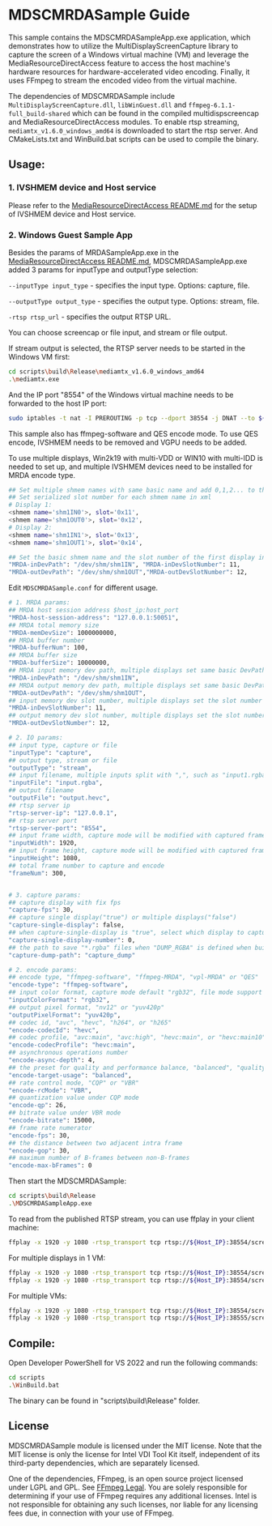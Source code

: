 # MDSCMRDASample Guide
This sample contains the MDSCMRDASampleApp.exe application, which demonstrates how to utilize the MultiDisplayScreenCapture library to capture the screen of a Windows virtual machine (VM) and leverage the MediaResourceDirectAccess feature to access the host machine's hardware resources for hardware-accelerated video encoding. Finally, it uses FFmpeg to stream the encoded video from the virtual machine.

The dependencies of MDSCMRDASample include ``MultiDisplayScreenCapture.dll``, ``libWinGuest.dll`` and ``ffmpeg-6.1.1-full_build-shared`` which can be found in the compiled multidispscreencap and MediaResourceDirectAccess modules.
To enable rtsp streaming, ``mediamtx_v1.6.0_windows_amd64`` is downloaded to start the rtsp server. And CMakeLists.txt and WinBuild.bat scripts can be used to compile the binary.

## Usage:
### 1. IVSHMEM device and Host service
Please refer to the [MediaResourceDirectAccess README.md](..\..\MediaResourceDirectAccess\README.md) for the setup of IVSHMEM device and Host service.

### 2. Windows Guest Sample App
Besides the params of MRDASampleApp.exe in the [MediaResourceDirectAccess README.md](..\..\MediaResourceDirectAccess\README.md),
MDSCMRDASampleApp.exe added 3 params for inputType and outputType selection:

`--inputType input_type` - specifies the input type. Options: capture, file.

`--outputType output_type` - specifies the output type. Options: stream, file.

`-rtsp rtsp_url` - specifies the output RTSP URL.

You can choose screencap or file input, and stream or file output.

If stream output is selected, the RTSP server needs to be started in the Windows VM first:
```bash
cd scripts\build\Release\mediamtx_v1.6.0_windows_amd64
.\mediamtx.exe
```
And the IP port "8554" of the Windows virtual machine needs to be forwarded to the host IP port:
```bash
sudo iptables -t nat -I PREROUTING -p tcp --dport 38554 -j DNAT --to ${IP}:8554
```
This sample also has ffmpeg-software and QES encode mode. To use QES encode, IVSHMEM needs to be removed and VGPU needs to be added.

To use multiple displays, Win2k19 with multi-VDD or WIN10 with multi-IDD is needed to set up, and multiple IVSHMEM devices need to be installed for MRDA encode type.
```bash
## Set multiple shmem names with same basic name and add 0,1,2... to the end of the name in xml
## Set serialized slot number for each shmem name in xml
# Display 1:
<shmem name='shm1IN0'>, slot='0x11',
<shmem name='shm1OUT0'>, slot='0x12',
# Display 2:
<shmem name='shm1IN1'>, slot='0x13',
<shmem name='shm1OUT1'>, slot='0x14',

## Set the basic shmem name and the slot number of the first display in the config file
"MRDA-inDevPath": "/dev/shm/shm1IN", "MRDA-inDevSlotNumber": 11,
"MRDA-outDevPath": "/dev/shm/shm1OUT","MRDA-outDevSlotNumber": 12,
```

Edit ``MDSCMRDASample.conf`` for different usage.
```bash
# 1. MRDA params:
## MRDA host session address $host_ip:host_port
"MRDA-host-session-address": "127.0.0.1:50051",
## MRDA total memory size
"MRDA-memDevSize": 1000000000,
## MRDA buffer number
"MRDA-bufferNum": 100,
## MRDA buffer size
"MRDA-bufferSize": 10000000,
## MRDA input memory dev path, multiple displays set same basic DevPath name
"MRDA-inDevPath": "/dev/shm/shm1IN",
## MRDA output memory dev path, multiple displays set same basic DevPath name
"MRDA-outDevPath": "/dev/shm/shm1OUT",
## input memory dev slot number, multiple displays set the slot number of the first display
"MRDA-inDevSlotNumber": 11,
## output memory dev slot number, multiple displays set the slot number of the first display
"MRDA-outDevSlotNumber": 12,

# 2. IO params:
## input type, capture or file
"inputType": "capture",
## output type, stream or file
"outputType": "stream",
## input filename, multiple inputs split with ",", such as "input1.rgba,input2.rgba"
"inputFile": "input.rgba",
## output filename
"outputFile": "output.hevc",
## rtsp server ip
"rtsp-server-ip": "127.0.0.1",
## rtsp server port
"rtsp-server-port": "8554",
## input frame width, capture mode will be modified with captured frame info
"inputWidth": 1920,
## input frame height, capture mode will be modified with captured frame info
"inputHeight": 1080,
## total frame number to capture and encode
"frameNum": 300,


# 3. capture params:
## capture display with fix fps
"capture-fps": 30,
## capture single display("true") or multiple displays("false")
"capture-single-display": false,
## when capture-single-display is "true", select which display to capture, and if the number is larger than the total number of multi-displays, the default display with number 0 will be captured
"capture-single-display-number": 0,
## the path to save "*.rgba" files when "DUMP_RGBA" is defined when building the sample
"capture-dump-path": "capture_dump"

# 2. encode params:
## encode type, "ffmpeg-software", "ffmpeg-MRDA", "vpl-MRDA" or "QES"
"encode-type": "ffmpeg-software",
## input color format, capture mode default "rgb32", file mode support "rgb32", "nv12" and "yuv420p", currently QES encode type not support "yuv420p"
"inputColorFormat": "rgb32",
## output pixel format, "nv12" or "yuv420p"
"outputPixelFormat": "yuv420p",
## codec id, "avc", "hevc", "h264", or "h265"
"encode-codecId": "hevc",
## codec profile, "avc:main", "avc:high", "hevc:main", or "hevc:main10"
"encode-codecProfile": "hevc:main",
## asynchronous operations number
"encode-async-depth": 4,
## the preset for quality and performance balance, "balanced", "quality", or "speed"
"encode-target-usage": "balanced",
## rate control mode, "CQP" or "VBR"
"encode-rcMode": "VBR",
## quantization value under CQP mode
"encode-qp": 26,
## bitrate value under VBR mode
"encode-bitrate": 15000,
## frame rate numerator
"encode-fps": 30,
## the distance between two adjacent intra frame
"encode-gop": 30,
## maximum number of B-frames between non-B-frames
"encode-max-bFrames": 0
```

Then start the MDSCMRDASample:
```bash
cd scripts\build\Release
.\MDSCMRDASampleApp.exe
```

To read from the published RTSP stream, you can use ffplay in your client machine:
```bash
ffplay -x 1920 -y 1080 -rtsp_transport tcp rtsp://${Host_IP}:38554/screencap0
```
For multiple displays in 1 VM:
```bash
ffplay -x 1920 -y 1080 -rtsp_transport tcp rtsp://${Host_IP}:38554/screencap0
ffplay -x 1920 -y 1080 -rtsp_transport tcp rtsp://${Host_IP}:38554/screencap1
```
For multiple VMs:
```bash
ffplay -x 1920 -y 1080 -rtsp_transport tcp rtsp://${Host_IP}:38554/screencap0
ffplay -x 1920 -y 1080 -rtsp_transport tcp rtsp://${Host_IP}:38555/screencap0
```

## Compile:
Open Developer PowerShell for VS 2022 and run the following commands:
```bash
cd scripts
.\WinBuild.bat
```
The binary can be found in "scripts\build\Release" folder.

## License
MDSCMRDASample module is licensed under the MIT license. Note that the MIT license is only the license for Intel VDI Tool Kit itself, independent of its third-party dependencies, which are separately licensed.

One of the dependencies, FFmpeg, is an open source project licensed under LGPL and GPL. See [FFmpeg Legal](https://www.ffmpeg.org/legal.html). You are solely responsible for determining if your use of FFmpeg requires any additional licenses. Intel is not responsible for obtaining any such licenses, nor liable for any licensing fees due, in connection with your use of FFmpeg.